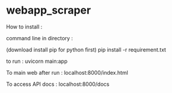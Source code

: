 # webapp_scraper
How to install : 

command line in directory : 

(download install pip for python first)
pip install -r requirement.txt

to run :
uvicorn main:app

To main web after run :
localhost:8000/index.html

To access API docs :
localhost:8000/docs
